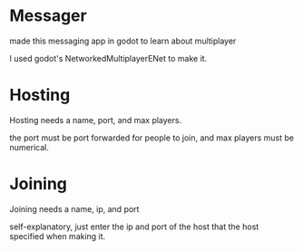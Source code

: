 # Messager
made this messaging app in godot to learn about multiplayer

I used godot's NetworkedMultiplayerENet to make it.

# Hosting
Hosting needs a name, port, and max players.

the port must be port forwarded for people to join, and max players must be numerical.

# Joining
Joining needs a name, ip, and port

self-explanatory, just enter the ip and port of the host that the host specified when making it.
